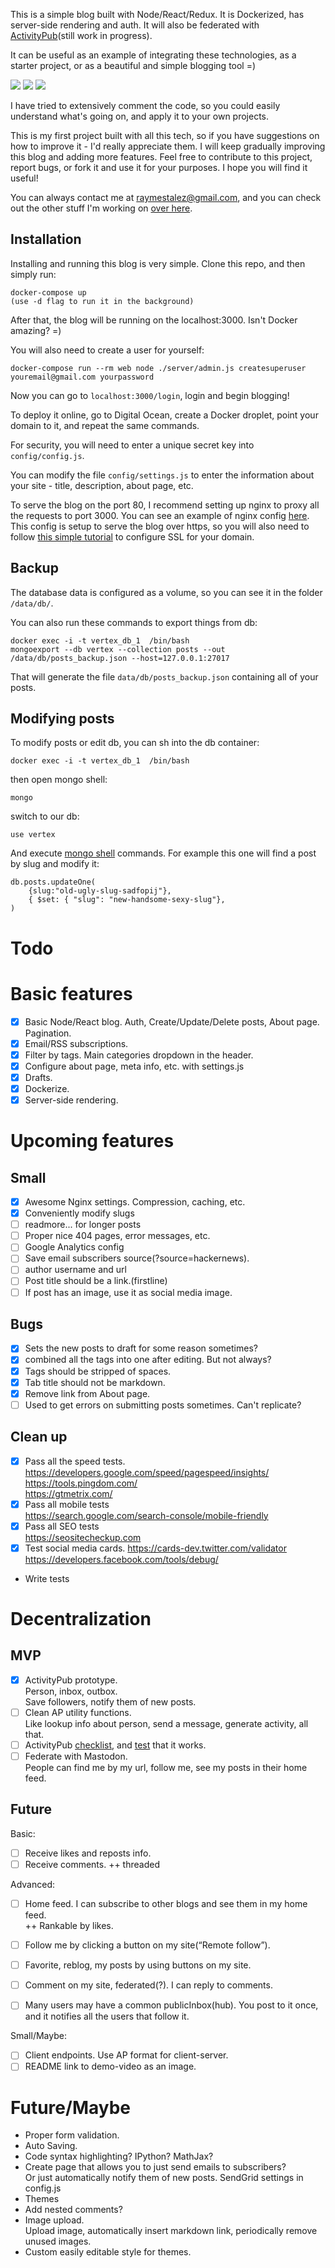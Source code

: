 This is a simple blog built with Node/React/Redux. It is Dockerized, has server-side rendering and auth. It will also be federated with [ActivityPub](https://www.w3.org/TR/activitypub/)(still work in progress).

It can be useful as an example of integrating these technologies, as a starter project, or as a beautiful and simple blogging tool =)

![](https://raw.githubusercontent.com/raymestalez/vertex/master/assets/digitalmind-screenshot1.png)
![](https://raw.githubusercontent.com/raymestalez/vertex/master/assets/digitalmind-screenshot2.png)
![](https://raw.githubusercontent.com/raymestalez/vertex/master/assets/digitalmind-screenshot3.png)

I have tried to extensively comment the code, so you could easily understand what's going on, and apply it to your own projects.

This is my first project built with all this tech, so if you have suggestions on how to improve it - I'd really appreciate them. I will keep gradually improving this blog and adding more features. Feel free to  contribute to this project, report bugs, or fork it and use it for your purposes. I hope you will find it useful!

You can always contact me at raymestalez@gmail.com, and you can check out the other stuff I'm working on [over here](http://rayalez.com).



## Installation

Installing and running this blog is very simple. Clone this repo, and then simply run:

	docker-compose up
	(use -d flag to run it in the background)

After that, the blog will be running on the localhost:3000. Isn't Docker amazing? =)

You will also need to create a user for yourself:

	docker-compose run --rm web node ./server/admin.js createsuperuser youremail@gmail.com yourpassword


Now you can go to `localhost:3000/login`, login and begin blogging!

To deploy it online, go to Digital Ocean, create a Docker droplet, point your domain to it, and repeat the same commands.

For security, you will need to enter a unique secret key into `config/config.js`.

You can modify the file `config/settings.js` to enter the information about your site - title, description, about page, etc.

To serve the blog on the port 80, I recommend setting up nginx to proxy all the requests to port 3000. You can see an example of nginx config [here](https://github.com/raymestalez/vertex/blob/master/config/vertex_nginx.conf). This config is setup to serve the blog over https, so you will also need to follow [this simple tutorial](http://digitalmind.io/post/setting-up-ssl-aa14b) to configure SSL for your domain.


## Backup

The database data is configured as a volume, so you can see it in the folder `/data/db/`.

You can also run these commands to export things from db:

	docker exec -i -t vertex_db_1  /bin/bash
	mongoexport --db vertex --collection posts --out /data/db/posts_backup.json --host=127.0.0.1:27017

That will generate the file `data/db/posts_backup.json` containing all of your posts.

## Modifying posts

To modify posts or edit db, you can sh into the db container:

	docker exec -i -t vertex_db_1  /bin/bash

then open mongo shell:

	mongo

switch to our db:

	use vertex

And execute [mongo shell](https://docs.mongodb.com/manual/tutorial/update-documents/) commands. For example this one will find a post by slug and modify it:

	db.posts.updateOne(
		{slug:"old-ugly-slug-sadfopij"},
		{ $set: { "slug": "new-handsome-sexy-slug"},
	)


# Todo

# Basic features
- [X] Basic Node/React blog. Auth, Create/Update/Delete posts, About page. Pagination.
- [X] Email/RSS subscriptions.
- [X] Filter by tags. Main categories dropdown in the header.
- [X] Configure about page, meta info, etc. with settings.js
- [X] Drafts.
- [X] Dockerize.
- [X] Server-side rendering.

# Upcoming features

## Small
- [X] Awesome Nginx settings. Compression, caching, etc.
- [X] Conveniently modify slugs
- [ ] readmore... for longer posts
- [ ] Proper nice 404 pages, error messages, etc.
- [ ] Google Analytics config
- [ ] Save email subscribers source(?source=hackernews).
- [ ] author username and url
- [ ] Post title should be a link.(firstline)
- [ ] If post has an image, use it as social media image.

## Bugs
- [X] Sets the new posts to draft for some reason sometimes?
- [X] combined all the tags into one after editing. But not always?
- [X] Tags should be stripped of spaces.
- [X] Tab title should not be markdown.
- [X] Remove link from About page.
- [ ] Used to get errors on submitting posts sometimes. Can't replicate?

## Clean up
- [X] Pass all the speed tests.  
  https://developers.google.com/speed/pagespeed/insights/  
  https://tools.pingdom.com/  
  https://gtmetrix.com/  
- [X] Pass all mobile tests  
  https://search.google.com/search-console/mobile-friendly
- [X] Pass all SEO tests  
  https://seositecheckup.com
- [X] Test social media cards.
  https://cards-dev.twitter.com/validator
  https://developers.facebook.com/tools/debug/
- Write tests


# Decentralization

## MVP
- [X] ActivityPub prototype.  
      Person, inbox, outbox.  
      Save followers, notify them of new posts.
- [ ] Clean AP utility functions.  
      Like lookup info about person, send a message, generate activity, all that.  
- [ ] ActivityPub [checklist](https://github.com/tootsuite/mastodon/issues/1557), and [test](https://activitypub.rocks/test/) that it works. 
- [ ] Federate with Mastodon.  
      People can find me by my url, follow me, see my posts in their home feed.

## Future
Basic:
- [ ] Receive likes and reposts info.
- [ ] Receive comments. ++ threaded

Advanced:
- [ ] Home feed. I can subscribe to other blogs and see them in my home feed.  
      ++ Rankable by likes.
- [ ] Follow me by clicking a button on my site(“Remote follow”).
- [ ] Favorite, reblog, my posts by using buttons on my site.
- [ ] Comment on my site, federated(?). I can reply to comments.
- [ ] Many users may have a common publicInbox(hub). You post to it once, and it notifies all the users that follow it.
	  

Small/Maybe:
- [ ] Client endpoints. Use AP format for client-server.
- [ ] README link to demo-video as an image.

# Future/Maybe
- Proper form validation.
- Auto Saving.
- Code syntax highlighting? IPython? MathJax?  
- Create page that allows you to just send emails to subscribers?  
  Or just automatically notify them of new posts. SendGrid settings in config.js
- Themes
- Add nested comments?
- Image upload.  
  Upload image, automatically insert markdown link, periodically remove unused images.
- Custom easily editable style for themes.
